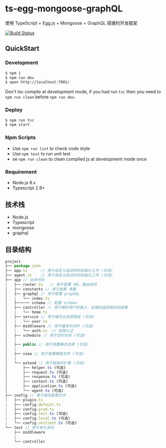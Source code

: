 
# ts-egg-mongoose-graphQL
使用 TypeScript + Egg.js + Mongoose + GraphQL 搭建的开发框架

[![Build Status](https://travis-ci.org/lentoo/Ts-Egg-Mongoose-GraphQL.svg?branch=master)](https://travis-ci.org/lentoo/Ts-Egg-Mongoose-GraphQL)

## QuickStart

### Development

```bash
$ npm i
$ npm run dev
$ open http://localhost:7001/
```

Don't tsc compile at development mode, if you had run `tsc` then you need to `npm run clean` before `npm run dev`.

### Deploy

```bash
$ npm run tsc
$ npm start
```

### Npm Scripts

- Use `npm run lint` to check code style
- Use `npm test` to run unit test
- se `npm run clean` to clean compiled js at development mode once

### Requirement

- Node.js 8.x
- Typescript 2.8+

## 技术栈
- Node.js
- Typescript
- mongoose
- graphql

## 目录结构
``` js
project
├── package.json
├── app.ts      // 用于自定义启动时的初始化工作 (可选)
├── agent.ts    // 用于自定义启动时的初始化工作 (可选)
├── app // 业务代码
|   ├── router.ts   // 用于配置 URL 路由规则
│   ├── constants // 用于放置 常量
│   ├── graphql // 用于配置 graphQL
│   |   └── index.ts
│   ├────── schema // 配置 schema
│   ├── controller // 用于解析用户的输入，处理后返回相应的结果
│   |   └── home.ts
│   ├── service // 用于编写业务逻辑层 (可选)
│   |   └── user.ts
│   ├── middleware // 用于编写中间件 (可选)
│   |   └── auth.ts  // 权限认证
│   ├── schedule // 用于定时任务 (可选)
│   |   
│   ├── public // 用于放置静态资源 (可选)
│   |   
│   ├── view // 用于放置模板文件 (可选)
│   |   
│   └── extend // 用于框架的扩展 (可选)
│       ├── helper.ts (可选)
│       ├── request.ts (可选)
│       ├── response.ts (可选)
│       ├── context.ts (可选)
│       ├── application.ts (可选)
│       └── agent.ts (可选)
├── config // 用于编写配置文件
|   ├── plugin.ts
|   ├── config.default.ts
|   ├── config.prod.ts
|   ├── config.test.ts (可选)
|   ├── config.local.ts (可选)
|   └── config.unittest.ts (可选)
└── test // 用于单元测试
    ├── middleware
    |   
    └── controller
```
